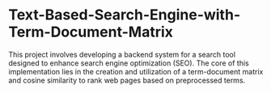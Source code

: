 # Text-Based-Search-Engine-with-Term-Document-Matrix
This project involves developing a backend system for a search tool designed to enhance search engine optimization (SEO). The core of this implementation lies in the creation and utilization of a term-document matrix and cosine similarity to rank web pages based on preprocessed terms.
